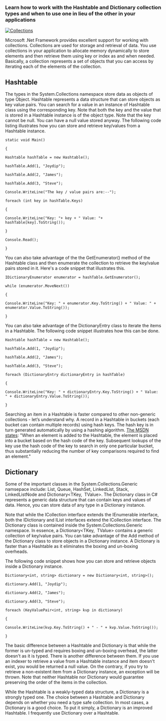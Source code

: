 ﻿

### Learn how to work with the Hashtable and Dictionary collection types and when to use one in lieu of the other in your applications

  [![Collections](https://images.techhive.com/images/article/2016/05/collections-100663514-primary.idge.jpg?auto=webp&quality=85,70)]()

Microsoft .Net Framework provides excellent support for working with collections. Collections are used for storage and retrieval of data. You use collections in your application to allocate memory dynamically to store elements and then retrieve them using key or index as and when needed. Basically, a collection represents a set of objects that you can access by iterating each of the elements of the collection.

## **Hashtable**

The types in the System.Collections namespace store data as objects of type Object. Hashtable represents a data structure that can store objects as key value pairs. You can search for a value in an instance of Hashtable class using the corresponding key. Note that both the key and the value that is stored in a Hashtable instance is of the object type. Note that the key cannot be null. You can have a null value stored anyway. The following code listing illustrates how you can store and retrieve key/values from a Hashtable instance.

`static void Main()`

 `{`

 `Hashtable hashTable = new Hashtable();`

 `hashTable.Add(1, "Joydip");`

 `hashTable.Add(2, "James");`

 `hashTable.Add(3, "Steve");`

 `Console.WriteLine("The key / value pairs are:--");`

 `foreach (int key in hashTable.Keys)`

 `{`

 `Console.WriteLine("Key: "+ key + " Value: "+ hashTable[key].ToString());`

 `}`

 `Console.Read();`

 `}`

You can also take advantage of the the GetEnumerator() method of the Hashtable class and then enumerate the collection to retrieve the key/value pairs stored in it. Here's a code snippet that illustrates this.

`IDictionaryEnumerator enumerator = hashTable.GetEnumerator();`

`while (enumerator.MoveNext())`

`{`

`Console.WriteLine("Key: " + enumerator.Key.ToString() + " Value: " + enumerator.Value.ToString());`

`}`

You can also take advantage of the DictionaryEntry class to iterate the items in a Hashtable. The following code snippet illustrates how this can be done.

`Hashtable hashTable = new Hashtable();`

`hashTable.Add(1, "Joydip");`

`hashTable.Add(2, "James");`

`hashTable.Add(3, "Steve");`

`foreach (DictionaryEntry dictionaryEntry in hashTable)`

`{`

 `Console.WriteLine("Key: " + dictionaryEntry.Key.ToString() + " Value: " + dictionaryEntry.Value.ToString());`

`}`

Searching an item in a Hashtable is faster compared to other non-generic collections - let’s understand why. A record in a Hashtable in buckets (each bucket can contain multiple records) using hash keys. The hash key is in turn generated automatically by using a hashing algorithm. [The MSDN states](https://msdn.microsoft.com/en-us/library/system.collections.hashtable(v=vs.110).aspx): "When an element is added to the Hashtable, the element is placed into a bucket based on the hash code of the key. Subsequent lookups of the key use the hash code of the key to search in only one particular bucket, thus substantially reducing the number of key comparisons required to find an element."

## **Dictionary**

Some of the important classes in the System.Collections.Generic namsepace include: List<T>, Queue<T>, HashSet<T>, LinkedList<T>, Stack<T>, LinkedListNode<T> and Dictionary<TKey, TValue>. The Dictionary class in C# represents a generic data structure that can contain keys and values of data. Hence, you can store data of any type in a Dictionary instance.

Note that while the ICollection interface extends the IEnumerable interface, both the IDictionary and IList interfaces extend the ICollection interface. The Dictionary class is contained inside the System.Collections.Generic namespace. In essence, a Dictionary<TKey, TValue> contains a generic collection of key/value pairs. You can take advantage of the Add method of the Dictionary class to store objects in a Dictionary instance. A Dictionary is faster than a Hashtable as it eliminates the boxing and un-boxing overheads.

The following code snippet shows how you can store and retrieve objects inside a Dictionary instance.

`Dictionary<int, string> dictionary = new Dictionary<int, string>();`

`dictionary.Add(1, "Joydip");`

`dictionary.Add(2, "James");`

`dictionary.Add(3, "Steve");`

`foreach (KeyValuePair<int, string> kvp in dictionary)`

`{`

`Console.WriteLine(kvp.Key.ToString() + " - " + kvp.Value.ToString());`

`}`

The basic difference between a Hashtable and Dictionary is that while the former is un-typed and requires boxing and un-boxing overhead, the latter doesn't as it is typed. There is another difference between them. If you use an indexer to retrieve a value from a Hashtable instance and item doesn't exist, you would be returned a null value. On the contrary, if you try to retrieve a non-existent item from a Dictionary instance, an exception will be thrown. Note that neither Hashtable nor Dictionary would guarantee preserving the order of the items in the collection.

While the Hashtable is a weakly-typed data structure, a Dictionary is a strongly typed one. The choice between a Hashtable and Dictionary depends on whether you need a type safe collection. In most cases, a Dictionary is a good choice. To put it simply, a Dictionary is an improved Hashtable. I frequently use Dictionary over a Hashtable.
